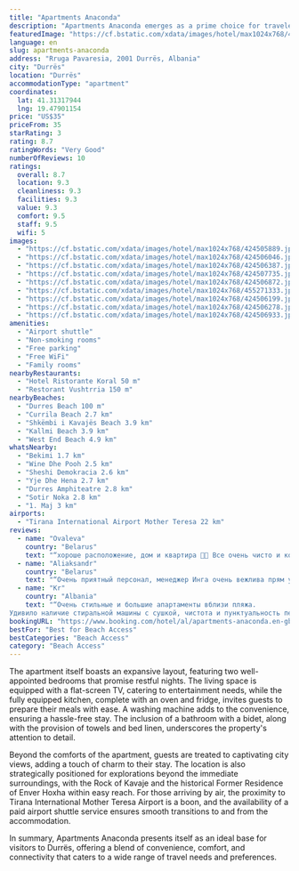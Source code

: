 ```yaml
---
title: "Apartments Anaconda"
description: "Apartments Anaconda emerges as a prime choice for travelers seeking comfort and convenience in Durrës, located just a stone's throw away from the pristine Durres Beach and within a reasonable distance from the heart of Albanian history at Skanderbeg Square."
featuredImage: "https://cf.bstatic.com/xdata/images/hotel/max1024x768/424505889.jpg?k=8d750811d1977026603ddba1bc8a3efc0aed932b2975b4aee4b39c3b5bf2b341&o=&hp=1"
language: en
slug: apartments-anaconda
address: "Rruga Pavaresia, 2001 Durrës, Albania"
city: "Durrës"
location: "Durrës"
accommodationType: "apartment"
coordinates:
  lat: 41.31317944
  lng: 19.47901154
price: "US$35"
priceFrom: 35
starRating: 3
rating: 8.7
ratingWords: "Very Good"
numberOfReviews: 10
ratings:
  overall: 8.7
  location: 9.3
  cleanliness: 9.3
  facilities: 9.3
  value: 9.3
  comfort: 9.5
  staff: 9.5
  wifi: 5
images:
  - "https://cf.bstatic.com/xdata/images/hotel/max1024x768/424505889.jpg?k=8d750811d1977026603ddba1bc8a3efc0aed932b2975b4aee4b39c3b5bf2b341&o=&hp=1"
  - "https://cf.bstatic.com/xdata/images/hotel/max1024x768/424506046.jpg?k=62957154837e188eb944a32cba971e6d753527d9c13727acdef5928eab2af312&o=&hp=1"
  - "https://cf.bstatic.com/xdata/images/hotel/max1024x768/424506387.jpg?k=b0f7bb718e6feca111607656b11d496b6546efd90fa6d501082050399c8bb03f&o=&hp=1"
  - "https://cf.bstatic.com/xdata/images/hotel/max1024x768/424507735.jpg?k=527b2bc66018af50e310fe546d414da418450a604f1fe5a24b22a378fdee2c3b&o=&hp=1"
  - "https://cf.bstatic.com/xdata/images/hotel/max1024x768/424506872.jpg?k=61a5bff13a4802e4856cd18c5713f98abdef7338e315f895269dc65e5ffbbfe5&o=&hp=1"
  - "https://cf.bstatic.com/xdata/images/hotel/max1024x768/455271333.jpg?k=caf6b97128e2dfb4fedb249601229fb08787870a05cd3927ff308b792d746edb&o=&hp=1"
  - "https://cf.bstatic.com/xdata/images/hotel/max1024x768/424506199.jpg?k=6834519b14cae74dcc17bd2deb226bd78a1c22655008e7d4185b93329e315909&o=&hp=1"
  - "https://cf.bstatic.com/xdata/images/hotel/max1024x768/424506278.jpg?k=b51509dcd49f90ded4767440533f9fbf7b7c169f2b9c942cae979f8e010a41c9&o=&hp=1"
  - "https://cf.bstatic.com/xdata/images/hotel/max1024x768/424506933.jpg?k=feea631ec9778fc444987a39a7aa568ba2916f72a3de0cb6416f4e06605ee29a&o=&hp=1"
amenities:
  - "Airport shuttle"
  - "Non-smoking rooms"
  - "Free parking"
  - "Free WiFi"
  - "Family rooms"
nearbyRestaurants:
  - "Hotel Ristorante Koral 50 m"
  - "Restorant Vushtrria 150 m"
nearbyBeaches:
  - "Durres Beach 100 m"
  - "Currila Beach 2.7 km"
  - "Shkëmbi i Kavajës Beach 3.9 km"
  - "Kallmi Beach 3.9 km"
  - "West End Beach 4.9 km"
whatsNearby:
  - "Bekimi 1.7 km"
  - "Wine Dhe Pooh 2.5 km"
  - "Sheshi Demokracia 2.6 km"
  - "Yje Dhe Hena 2.7 km"
  - "Durres Amphiteatre 2.8 km"
  - "Sotir Noka 2.8 km"
  - "1. Maj 3 km"
airports:
  - "Tirana International Airport Mother Teresa 22 km"
reviews:
  - name: "Ovaleva"
    country: "Belarus"
    text: "“хороше расположение, дом и квартира 👍🏻 Все очень чисто и комфортно для жизни”"
  - name: "Aliaksandr"
    country: "Belarus"
    text: "“Очень приятный персонал, менеджер Инга очень вежлива прям уровень приятного общения и сервиса. квартира в полном порядке со всем необходимым для жизни. постельное белье идеально чистое и очень свежие полотенца.”"
  - name: "Kr"
    country: "Albania"
    text: "“Очень стильные и большие апартаменты вблизи пляжа.
Удивило наличие стиральной машины с сушкой, чистота и пунктуальность персонала.”"
bookingURL: "https://www.booking.com/hotel/al/apartments-anaconda.en-gb.html?aid=8035640"
bestFor: "Best for Beach Access"
bestCategories: "Beach Access"
category: "Beach Access"
---
```


The apartment itself boasts an expansive layout, featuring two well-appointed bedrooms that promise restful nights. The living space is equipped with a flat-screen TV, catering to entertainment needs, while the fully equipped kitchen, complete with an oven and fridge, invites guests to prepare their meals with ease. A washing machine adds to the convenience, ensuring a hassle-free stay. The inclusion of a bathroom with a bidet, along with the provision of towels and bed linen, underscores the property's attention to detail.

Beyond the comforts of the apartment, guests are treated to captivating city views, adding a touch of charm to their stay. The location is also strategically positioned for explorations beyond the immediate surroundings, with the Rock of Kavaje and the historical Former Residence of Enver Hoxha within easy reach. For those arriving by air, the proximity to Tirana International Mother Teresa Airport is a boon, and the availability of a paid airport shuttle service ensures smooth transitions to and from the accommodation.

In summary, Apartments Anaconda presents itself as an ideal base for visitors to Durrës, offering a blend of convenience, comfort, and connectivity that caters to a wide range of travel needs and preferences.